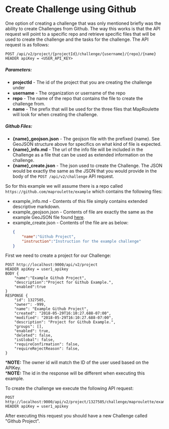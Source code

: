 # Create Challenge using Github

One option of creating a challenge that was only mentioned briefly was the ability to create Challenges from Github. The way this works is that the API request will point to a specific repo and retrieve specific files that will be used to create the challenge and the tasks for the challenge. The API request is as follows:

```
POST /api/v2/project/{projectId}/challenge/{username}/{repo}/{name}
HEADER apiKey = <USER_API_KEY>
```

##### Parameters:
- **projectId** - The id of the project that you are creating the challenge under
- **username** - The organization or username of the repo
- **repo** - The name of the repo that contains the file to create the challenge from.
- **name** - The prefix that will be used for the three files that MapRoulette will look for when creating the challenge.

##### Github Files:
- **{name}_geojson.json** - The geojson file with the prefixed {name}. See GeoJSON structure above for specifics on what kind of file is expected.
- **{name}_info.md** - The url of the info file will be included in the Challenge as a file that can be used as extended information on the challenge.
- **{name}_create.json** - The json used to create the Challenge. The JSON would be exactly the same as the JSON that you would provide in the body of the ```POST /api/v2/challenge``` API request.

So for this example we will assume there is a repo called ```https://github.com/maproulette/example``` which contains the following files:
- example_info.md - Contents of this file simply contains extended descriptive markdown.
- example_geojson.json - Contents of file are exactly the same as the example GeoJSON file found [here](example.geojson).
- example_create.json - Contents of the file are as below:
    ```json
    {
        "name":"Github Project",
        "instruction":"Instruction for the example challenge"
    }
    ```
First we need to create a project for our Challenge:
```
POST http://localhost:9000/api/v2/project
HEADER apiKey = user1_apikey
BODY {
    "name":"Example Github Project",
    "description":"Project for Github Example.",
    "enabled":true
}
RESPONSE {
    "id": 1327505,
    "owner": -999,
    "name": "Example Github Project",
    "created": "2018-05-29T16:10:27.688-07:00",
    "modified": "2018-05-29T16:10:27.688-07:00",
    "description": "Project for Github Example.",
    "groups": [],
    "enabled": true,
    "deleted": false,
    "isGlobal": false,
    "requireConfirmation": false,
    "requireRejectReason": false,
}
```
***NOTE:** The owner id will match the ID of the user used based on the APIKey.<br/>
***NOTE:** The id in the response will be different when executing this example.

To create the challenge we execute the following API request:
```
POST http://localhost:9000/api/v2/project/1327505/challenge/maproulette/example/example
HEADER apiKey = user1_apikey
```

After executing this request you should have a new Challenge called "Github Project".
